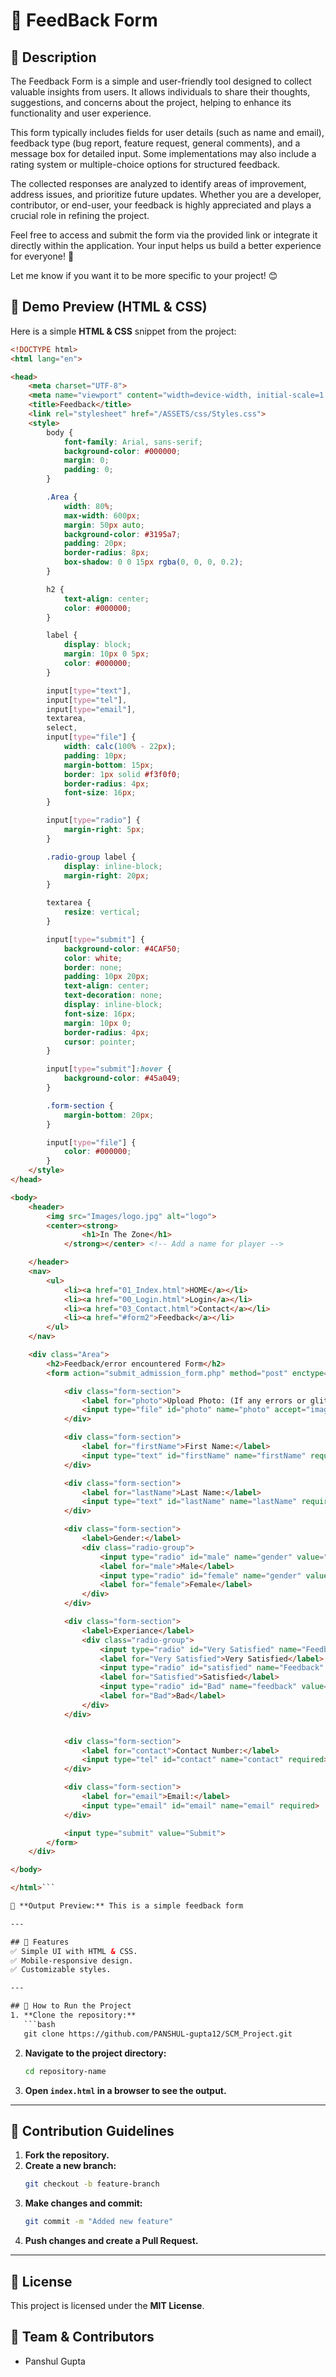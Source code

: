 
# 🌟 FeedBack Form 

## 📌 Description
The Feedback Form is a simple and user-friendly tool designed to collect valuable insights from users. It allows individuals to share their thoughts, suggestions, and concerns about the project, helping to enhance its functionality and user experience.

This form typically includes fields for user details (such as name and email), feedback type (bug report, feature request, general comments), and a message box for detailed input. Some implementations may also include a rating system or multiple-choice options for structured feedback.

The collected responses are analyzed to identify areas of improvement, address issues, and prioritize future updates. Whether you are a developer, contributor, or end-user, your feedback is highly appreciated and plays a crucial role in refining the project.

Feel free to access and submit the form via the provided link or integrate it directly within the application. Your input helps us build a better experience for everyone! 🚀

Let me know if you want it to be more specific to your project! 😊

## 🎨 Demo Preview (HTML & CSS)
Here is a simple **HTML & CSS** snippet from the project:

```html
<!DOCTYPE html>
<html lang="en">

<head>
    <meta charset="UTF-8">
    <meta name="viewport" content="width=device-width, initial-scale=1.0">
    <title>Feedback</title>
    <link rel="stylesheet" href="/ASSETS/css/Styles.css">
    <style>
        body {
            font-family: Arial, sans-serif;
            background-color: #000000;
            margin: 0;
            padding: 0;
        }

        .Area {
            width: 80%;
            max-width: 600px;
            margin: 50px auto;
            background-color: #3195a7;
            padding: 20px;
            border-radius: 8px;
            box-shadow: 0 0 15px rgba(0, 0, 0, 0.2);
        }

        h2 {
            text-align: center;
            color: #000000;
        }

        label {
            display: block;
            margin: 10px 0 5px;
            color: #000000;
        }

        input[type="text"],
        input[type="tel"],
        input[type="email"],
        textarea,
        select,
        input[type="file"] {
            width: calc(100% - 22px);
            padding: 10px;
            margin-bottom: 15px;
            border: 1px solid #f3f0f0;
            border-radius: 4px;
            font-size: 16px;
        }

        input[type="radio"] {
            margin-right: 5px;
        }

        .radio-group label {
            display: inline-block;
            margin-right: 20px;
        }

        textarea {
            resize: vertical;
        }

        input[type="submit"] {
            background-color: #4CAF50;
            color: white;
            border: none;
            padding: 10px 20px;
            text-align: center;
            text-decoration: none;
            display: inline-block;
            font-size: 16px;
            margin: 10px 0;
            border-radius: 4px;
            cursor: pointer;
        }

        input[type="submit"]:hover {
            background-color: #45a049;
        }

        .form-section {
            margin-bottom: 20px;
        }

        input[type="file"] {
            color: #000000;
        }
    </style>
</head>

<body>
    <header>
        <img src="Images/logo.jpg" alt="logo">
        <center><strong>
                <h1>In The Zone</h1>
            </strong></center> <!-- Add a name for player -->

    </header>
    <nav>
        <ul>
            <li><a href="01_Index.html">HOME</a></li>
            <li><a href="00_Login.html">Login</a></li>
            <li><a href="03_Contact.html">Contact</a></li>
            <li><a href="#form2">Feedback</a></li>
        </ul>
    </nav>

    <div class="Area">
        <h2>Feedback/error encountered Form</h2>
        <form action="submit_admission_form.php" method="post" enctype="multipart/form-data">

            <div class="form-section">
                <label for="photo">Upload Photo: (If any errors or glitch encountered)</label>
                <input type="file" id="photo" name="photo" accept="image/*">
            </div>

            <div class="form-section">
                <label for="firstName">First Name:</label>
                <input type="text" id="firstName" name="firstName" required>
            </div>

            <div class="form-section">
                <label for="lastName">Last Name:</label>
                <input type="text" id="lastName" name="lastName" required>
            </div>

            <div class="form-section">
                <label>Gender:</label>
                <div class="radio-group">
                    <input type="radio" id="male" name="gender" value="Male" required>
                    <label for="male">Male</label>
                    <input type="radio" id="female" name="gender" value="Female" required>
                    <label for="female">Female</label>
                </div>
            </div>

            <div class="form-section">
                <label>Experiance</label>
                <div class="radio-group">
                    <input type="radio" id="Very Satisfied" name="Feedback" value="Feedback" required>
                    <label for="Very Satisfied">Very Satisfied</label>
                    <input type="radio" id="satisfied" name="Feedback" value="Feedback" required>
                    <label for="Satisfied">Satisfied</label>
                    <input type="radio" id="Bad" name="feedback" value="Feedback" required>
                    <label for="Bad">Bad</label>
                </div>
            </div>


            <div class="form-section">
                <label for="contact">Contact Number:</label>
                <input type="tel" id="contact" name="contact" required>
            </div>

            <div class="form-section">
                <label for="email">Email:</label>
                <input type="email" id="email" name="email" required>
            </div>

            <input type="submit" value="Submit">
        </form>
    </div>

</body>

</html>```

📌 **Output Preview:** This is a simple feedback form

---

## 🔹 Features  
✅ Simple UI with HTML & CSS.  
✅ Mobile-responsive design.  
✅ Customizable styles.  

---

## 🚀 How to Run the Project  
1. **Clone the repository:**  
   ```bash
   git clone https://github.com/PANSHUL-gupta12/SCM_Project.git
   ```  
2. **Navigate to the project directory:**  
   ```bash
   cd repository-name
   ```  
3. **Open `index.html` in a browser to see the output.**  

---

## 🤝 Contribution Guidelines  
1. **Fork the repository.**  
2. **Create a new branch:**  
   ```bash
   git checkout -b feature-branch
   ```  
3. **Make changes and commit:**  
   ```bash
   git commit -m "Added new feature"
   ```  
4. **Push changes and create a Pull Request.**  

---

## 📜 License  
This project is licensed under the **MIT License**.

## 👥 Team & Contributors  
- Panshul Gupta   
```

